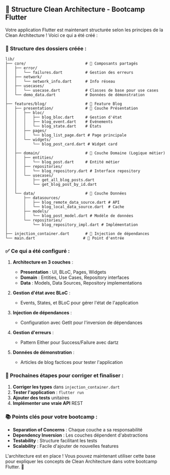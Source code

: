## 🎯 Structure Clean Architecture - Bootcamp Flutter

Votre application Flutter est maintenant structurée selon les principes de la Clean Architecture ! Voici ce qui a été créé :

### 📁 Structure des dossiers créée :

```
lib/
├── core/                          # 🔧 Composants partagés
│   ├── error/
│   │   └── failures.dart          # Gestion des erreurs
│   ├── network/
│   │   └── network_info.dart      # Info réseau
│   ├── usecases/
│   │   └── usecase.dart           # Classes de base pour use cases
│   └── demo_data.dart             # Données de démonstration
│
├── features/blog/                 # 📱 Feature Blog
│   ├── presentation/              # 🎨 Couche Présentation
│   │   ├── bloc/
│   │   │   ├── blog_bloc.dart     # Gestion d'état
│   │   │   ├── blog_event.dart    # Événements
│   │   │   └── blog_state.dart    # États
│   │   ├── pages/
│   │   │   └── blog_list_page.dart # Page principale
│   │   └── widgets/
│   │       └── blog_post_card.dart # Widget card
│   │
│   ├── domain/                    # 🎯 Couche Domaine (Logique métier)
│   │   ├── entities/
│   │   │   └── blog_post.dart     # Entité métier
│   │   ├── repositories/
│   │   │   └── blog_repository.dart # Interface repository
│   │   └── usecases/
│   │       ├── get_all_blog_posts.dart
│   │       └── get_blog_post_by_id.dart
│   │
│   └── data/                      # 💾 Couche Données
│       ├── datasources/
│       │   ├── blog_remote_data_source.dart # API
│       │   └── blog_local_data_source.dart  # Cache
│       ├── models/
│       │   └── blog_post_model.dart # Modèle de données
│       └── repositories/
│           └── blog_repository_impl.dart # Implémentation
│
├── injection_container.dart       # 💉 Injection de dépendances
└── main.dart                     # 🚀 Point d'entrée
```

### ✅ Ce qui a été configuré :

1. **Architecture en 3 couches** :
   - **Presentation** : UI, BLoC, Pages, Widgets
   - **Domain** : Entities, Use Cases, Repository interfaces
   - **Data** : Models, Data Sources, Repository implementations

2. **Gestion d'état avec BLoC** :
   - Events, States, et BLoC pour gérer l'état de l'application

3. **Injection de dépendances** :
   - Configuration avec GetIt pour l'inversion de dépendances

4. **Gestion d'erreurs** :
   - Pattern Either pour Success/Failure avec dartz

5. **Données de démonstration** :
   - Articles de blog factices pour tester l'application

### 🔧 Prochaines étapes pour corriger et finaliser :

1. **Corriger les types** dans `injection_container.dart`
2. **Tester l'application** : `flutter run`
3. **Ajouter des tests** unitaires
4. **Implémenter une vraie API** REST

### 📚 Points clés pour votre bootcamp :

- **Separation of Concerns** : Chaque couche a sa responsabilité
- **Dependency Inversion** : Les couches dépendent d'abstractions
- **Testability** : Structure facilitant les tests
- **Scalability** : Facile d'ajouter de nouvelles features

L'architecture est en place ! Vous pouvez maintenant utiliser cette base pour expliquer les concepts de Clean Architecture dans votre bootcamp Flutter. 🚀
